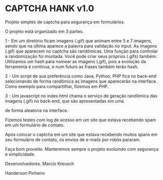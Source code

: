 # CAPTCHA HANK v1.0

Projeto simples de captcha para segurança em formulários.

O projeto está organizado em 3 partes.

1 - Em um diretório ficam imagens (.gif) que animam entre 5 e 7 imagens, sendo que na última aparece a palavra para validação no input.
As imagens (.gif) que aparecem no captcha são randômicas. Uma função para controlar a randomização foi montada. 
Você pode criar seus próprios (.gifs) também. Utilizamos um hash para nomear as imagens (.gif), pois a evolução da ferramenta é contínua, e num futuro as frases também terão hash.

2 - Um script de sua preferência como Java, Python, PHP fica no back-end selecionando de forma randômica as imagens que aparecerão na interface. Como exemplo para compartilhar, fizemos em PHP.

3 - Um javascript no index.html chama o serviço de geração randômica das imagens (.gif) no back-end, que são apresentadas em uma <div> de forma aleatória na interface. 

Fizemos testes com log de acesso em um site que estava recebendo spam em um formulário de contato.

Após colocar o captcha em um site que estava recebendo muitos spans em seu formulário de contato, os envios de e-mails por robôs pararam. 

Faça bom proveito. 
Manteremos sempre o projeto evoluindo com segurança e simplicidade. 

Desenvolvedores.
Marcio Kreusch

Handerson Pinheiro
